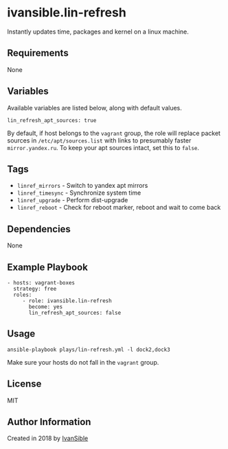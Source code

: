 # ivansible.lin-refresh

Instantly updates time, packages and kernel on a linux machine.

## Requirements

None

## Variables

Available variables are listed below, along with default values.

    lin_refresh_apt_sources: true

By default, if host belongs to the `vagrant` group, the role will replace
packet sources in `/etc/apt/sources.list` with links to presumably faster
`mirror.yandex.ru`.
To keep your apt sources intact, set this to `false`.

## Tags

- `linref_mirrors` - Switch to yandex apt mirrors
- `linref_timesync` - Synchronize system time
- `linref_upgrade` - Perform dist-upgrade
- `linref_reboot` - Check for reboot marker, reboot and wait to come back

## Dependencies

None

## Example Playbook

    - hosts: vagrant-boxes
      strategy: free
      roles:
         - role: ivansible.lin-refresh
           become: yes
           lin_refresh_apt_sources: false

## Usage

    ansible-playbook plays/lin-refresh.yml -l dock2,dock3

Make sure your hosts do not fall in the `vagrant` group.

## License

MIT

## Author Information

Created in 2018 by [IvanSible](https://github.com/ivansible)
